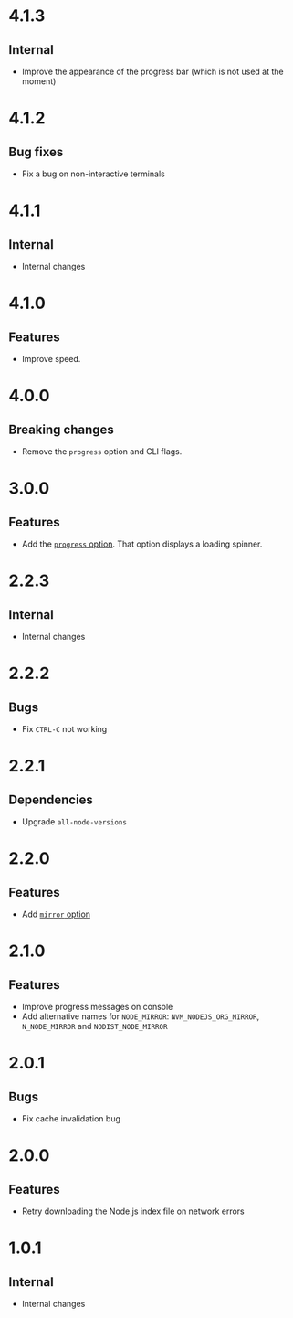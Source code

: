 # 4.1.3

## Internal

- Improve the appearance of the progress bar (which is not used at the moment)

# 4.1.2

## Bug fixes

- Fix a bug on non-interactive terminals

# 4.1.1

## Internal

- Internal changes

# 4.1.0

## Features

- Improve speed.

# 4.0.0

## Breaking changes

- Remove the `progress` option and CLI flags.

# 3.0.0

## Features

- Add the
  [`progress` option](https://github.com/ehmicky/normalize-node-version/blob/master/README.md#progress).
  That option displays a loading spinner.

# 2.2.3

## Internal

- Internal changes

# 2.2.2

## Bugs

- Fix `CTRL-C` not working

# 2.2.1

## Dependencies

- Upgrade `all-node-versions`

# 2.2.0

## Features

- Add
  [`mirror` option](https://github.com/ehmicky/normalize-node-version#mirror)

# 2.1.0

## Features

- Improve progress messages on console
- Add alternative names for `NODE_MIRROR`: `NVM_NODEJS_ORG_MIRROR`,
  `N_NODE_MIRROR` and `NODIST_NODE_MIRROR`

# 2.0.1

## Bugs

- Fix cache invalidation bug

# 2.0.0

## Features

- Retry downloading the Node.js index file on network errors

# 1.0.1

## Internal

- Internal changes
